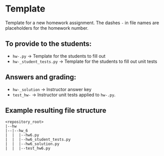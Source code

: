 # Template

Template for a new homework assignment. The dashes `-` in file names are 
placeholders for the homework number.

## To provide to the students:

- `hw-.py` -> Template for the students to fill out
- `hw-_student_tests.py` -> Template for the students to fill out unit tests

## Answers and grading:

- `hw-_solution` -> Instructor answer key
- `test_hw-` -> Instructor unit tests applied to `hw-.py`.

## Example resulting file structure

```text
<repository_root>
|--hw
|--|--hw_6
|  |  |--hw6.py
|  |  |--hw6_student_tests.py
|  |  |--hw6_solution.py
|  |  |--test_hw6.py
```
